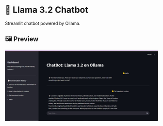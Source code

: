 # 🤖 Llama 3.2 Chatbot

Streamlit chatbot powered by Ollama.

## 🖼️ Preview

![Chatbot Screenshot](images/first.jpg)
